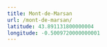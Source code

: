 ```yaml
---
title: Mont-de-Marsan
url: /mont-de-marsan/
latitude: 43.891131800000004
longitude: -0.5009720000000001
---
```

